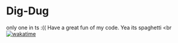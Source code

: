 # Dig-Dug
only one in ts :((
Have a great fun of my code. Yea its spaghetti
<br
[![wakatime](https://wakatime.com/badge/github/MaksHolik/Dig-Dug.svg)](https://wakatime.com/badge/github/MaksHolik/Dig-Dug)

